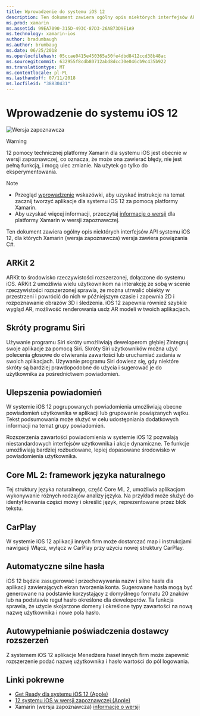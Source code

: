 ```yaml
---
title: Wprowadzenie do systemu iOS 12
description: Ten dokument zawiera ogólny opis niektórych interfejsów API systemu iOS 12, dla których Xamarin (wersja zapoznawcza) wersja zawiera powiązania C#.
ms.prod: xamarin
ms.assetid: 99EA7090-315D-493C-87D3-26AB73D9E1A9
ms.technology: xamarin-ios
author: bradumbaugh
ms.author: brumbaug
ms.date: 06/25/2018
ms.openlocfilehash: 05ccae0415e450365a50fe4dbd8412ccd38b48ac
ms.sourcegitcommit: 632955f8cdb80712abd8dcc30e046cb9c435b922
ms.translationtype: MT
ms.contentlocale: pl-PL
ms.lasthandoff: 07/11/2018
ms.locfileid: "38830431"
---
```

# <a name="introduction-to-ios-12"></a>Wprowadzenie do systemu iOS 12

![Wersja zapoznawcza](~/media/shared/preview.png)

> [!WARNING]
> 12 pomocy technicznej platformy Xamarin dla systemu iOS jest obecnie w wersji zapoznawczej, co oznacza, że może ona zawierać błędy, nie jest pełną funkcją, i mogą ulec zmianie. Na użytek go tylko do eksperymentowania.

> [!NOTE]
> - Przegląd [wprowadzenie](get-started.md) wskazówki, aby uzyskać instrukcje na temat zacznij tworzyć aplikacje dla systemu iOS 12 za pomocą platformy Xamarin.
> - Aby uzyskać więcej informacji, przeczytaj [informacje o wersji](https://releases.xamarin.com/preview-release-xcode-10-beta/) dla platformy Xamarin w wersji zapoznawczej.

Ten dokument zawiera ogólny opis niektórych interfejsów API systemu iOS 12, dla których Xamarin (wersja zapoznawcza) wersja zawiera powiązania C#.

## <a name="arkit-2"></a>ARKit 2

ARKit to środowisko rzeczywistości rozszerzonej, dołączone do systemu iOS. ARKit 2 umożliwia wielu użytkownikom na interakcję ze sobą w scenie rzeczywistości rozszerzonej sprawia, że można utrwalić obiekty w przestrzeni i powrócić do nich w późniejszym czasie i zapewnia 2D i rozpoznawanie obrazów 3D i śledzenia. iOS 12 zapewnia również szybkie wygląd AR, możliwość renderowania usdz AR modeli w twoich aplikacjach.

## <a name="siri-shortcuts"></a>Skróty programu Siri

Używanie programu Siri skróty umożliwiają deweloperom głębiej Zintegruj swoje aplikacje za pomocą Siri. Skróty Siri użytkowników można użyć polecenia głosowe do otwierania zawartości lub uruchamiać zadania w swoich aplikacjach. Używanie programu Siri dowiesz się, gdy niektóre skróty są bardziej prawdopodobne do użycia i sugerować je do użytkownika za pośrednictwem powiadomień.

## <a name="notification-improvements"></a>Ulepszenia powiadomień

W systemie iOS 12 pogrupowanych powiadomienia umożliwiają obecne powiadomień użytkownika w aplikacji lub grupowanie powiązanych wątku. Tekst podsumowania może służyć w celu udostępniania dodatkowych informacji na temat grupy powiadomień.

Rozszerzenia zawartości powiadomienia w systemie iOS 12 pozwalają niestandardowych interfejsów użytkownika i akcje dynamiczne. Te funkcje umożliwiają bardziej rozbudowane, lepiej dopasowane środowisko w powiadomienia użytkownika.

## <a name="core-ml-2-natural-language-framework"></a>Core ML 2: framework języka naturalnego

Tej struktury języka naturalnego, część Core ML 2, umożliwia aplikacjom wykonywanie różnych rodzajów analizy języka. Na przykład może służyć do identyfikowania części mowy i określić język, reprezentowane przez blok tekstu.

## <a name="carplay"></a>CarPlay

W systemie iOS 12 aplikacji innych firm może dostarczać map i instrukcjami nawigacji Włącz, wyłącz w CarPlay przy użyciu nowej struktury CarPlay.

## <a name="automatic-strong-passwords"></a>Automatyczne silne hasła

iOS 12 będzie zasugerować i przechowywania nazw i silne hasła dla aplikacji zawierających ekran tworzenia konta. Sugerowane hasła mogą być generowane na podstawie korzystający z domyślnego formatu 20 znaków lub na podstawie reguł hasło określone dla deweloperów. Ta funkcja sprawia, że użycie skojarzone domeny i określone typy zawartości na nową nazwę użytkownika i nowe pola hasło.

## <a name="autofill-credential-provider-extensions"></a>Autowypełnianie poświadczenia dostawcy rozszerzeń

Z systemem iOS 12 aplikacje Menedżera haseł innych firm może zapewnić rozszerzenie podać nazwę użytkownika i hasło wartości do pól logowania.

## <a name="related-links"></a>Linki pokrewne

- [Get Ready dla systemu iOS 12 (Apple)](https://developer.apple.com/ios/)
- [12 systemu iOS w wersji zapoznawczej (Apple)](https://www.apple.com/ios/ios-12-preview/)
- Xamarin (wersja zapoznawcza) [informacje o wersji](https://releases.xamarin.com/preview-release-xcode-10-beta/)
